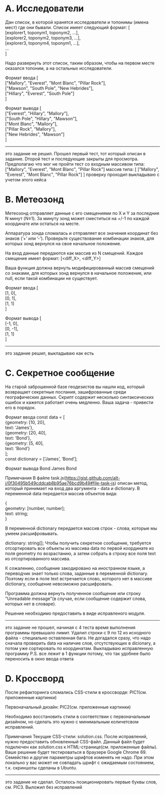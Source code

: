 # A. Исследователи
Дан список, в которой хранятся исследователи и топонимы (имена мест) где они бывали. Список имеет следующий формат:
[  
  [explorer1, toponym1, toponym2, ...],  
  [explorer2, toponym2, toponym3, ...],  
  [explorer3, toponym4, toponym1, ...],  
  ...  
]

Надо развернуть этот список, таким образом, чтобы на первом месте оказался топоним, а на остальных исследователи.

Формат ввода
[  
      ["Mallory", "Everest", "Mont Blanc", "Pillar Rock"],  
      ["Mawson", "South Pole", "New Hebrides"],  
      ["Hillary", "Everest", "South Pole"]  
]

Формат вывода
[  
      ["Everest", "Hillary", "Mallory"],  
      ["South Pole", "Hillary", "Mawson"],  
      ["Mont Blanc", "Mallory"],  
      ["Pillar Rock", "Mallory"],  
      ["New Hebrides", "Mawson"]  
]
********
это задание не решил. Прошел первый тест, тот который описан в задание. Dторой тест и последующие закрыты для просмотра. Предполагаю что мог не пройти тест со входным массивом типа:
    ["Mallory", "Everest", "Mont Blanc", "Pillar Rock"] 
массив типа: [ ["Mallory", "Everest", "Mont Blanc", "Pillar Rock"] ]  проверку проходил
выкладываю с учетом этого кейса

# B. Метеозонд
Метеозонд отправляет данные с его смещениями по X и Y за последние N минут (N≥1). За минуту зонд может сместиться на +/-1 по каждой координате или остаться на месте.

Аппаратура зонда сломалась и отправляет все значения координат без знаков (’+’ или ’-’). Проверьте существование комбинации знаков, для которых зонд вернулся на свое начальное положение.

На вход данные передаются как массив из N смещений. Каждое смещение имеет формат: [<diff_X>, <diff_Y>]

Ваша функция должна вернуть модифицированный массив смещений со знаками, для которых зонд вернулся в начальное положение, или null, если такой комбинации не существует.

Формат ввода
[  
  [1, 0],  
  [0, 1],  
  [1, 1]  
]

Формат вывода
[  
  [-1, 0],  
  [0, -1],  
  [1, 1]  
]
********
это задание решил, выкладываю как есть

# C. Секретное сообщение
На старой заброшенной базе геодезистов вы нашли код, который возвращает секретные послания, зашифрованные среди географических данных. Скрипт содержит несколько синтаксических ошибок и кажется работает очень медленно. Ваша задача - привести его в порядок.

Формат ввода
const data = [  
    {geometry: [10, 20],  
        text: ’James’},  
    {geometry: [20, 40],  
        text: ’Bond’},  
    {geometry: [5, 40],  
        text: ’Bond’}  
];  
const dictionary = [’James’, ’Bond’];

Формат вывода
Bond James Bond

Примечания
В файле task.js(https://gist.github.com/alt-j/0f30495b549cddcab8b95ae76bcd9b49#file-task-js) описан метод, который принимает на вход два аргумента - data и dictionary. В переменной data передается массив объектов вида:

{  
    geometry: [number, number];  
    text: string;  
}

В переменной dictionary передается массив строк - слова, которые мы умеем расшифровывать.

dictionary: string[];
Чтобы получить секретное сообщение, требуется отсортировать все объекты из массива data по первой координате из поля geometry по возрастанию, а затем собрать в строку все поля text из отсортированного массива.

К сожалению, сообщение закодировано на иностранном языке, а переводчик знает только слова, заданные в переменной dictionary. Поэтому если в поле text встречается слово, которого нет в массиве dictionary, сообщение невозможно расшифровать.

Программа должна вернуть полученное сообщение или строку "Unreadable message"(в случае, если сообщение содержит слова, которых нет в словаре).

Решение необходимо предоставить в виде исправленого модуля.
********
это задание не прошел, начиная с 4 теста время выполнения программы превышало лимит. Удалил строки с 9 по 12 из исходного файла - специально оставленная бага. Не догадался сразу, что надо сначала проверить data на наличие слов, отсутствующих в dicionary, а потом уже сортировать по координатам. Выкладываю исправленную программу
P.S. все лежит в 1 функции потому, что так удобнее было переносить в окно ввода ответа

# D. Кроссворд
После рефакторинга сломались CSS-стили в кроссворде:
PIC1(см. приложенные картинки)

Первоначальный дизайн:
PIC2(см. приложенные картинки)

Необходимо восстановить стили в соответствии с первоначальным дизайном, но сделать это нужно с минимальным количетсвом исправлений.

Примечания
Текущие CSS-стили: solution.css.
После исправлений, нужно предоставить обновленный CSS-файл. Данный файл будет подключен как solution.css к HTML-странице(см. приложенные файлы).
Ваше решение будет тестироваться в браузере Google Chrome 69. Семейство и другие параметры шрифтов изменять не надо. При этом локально у вас может не совпадать шрифт с ожидаемым состоянием, т.к. скриншоты сделаны в Ubuntu.
********
это задание не сделал. Осталось позиционировать первые буквы слов, см. PIC3. Выложил без исправлений
